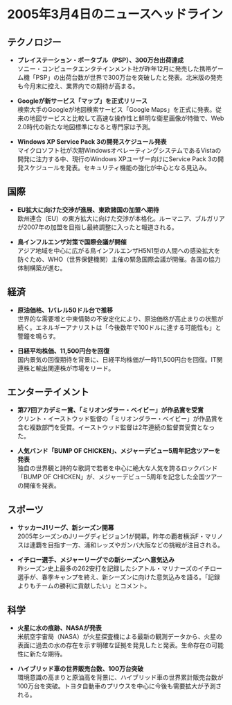 # 2005年3月4日のニュースヘッドライン

## テクノロジー
- **プレイステーション・ポータブル（PSP）、300万台出荷達成**  
  ソニー・コンピュータエンタテインメント社が昨年12月に発売した携帯ゲーム機「PSP」の出荷台数が世界で300万台を突破したと発表。北米版の発売も今月末に控え、業界内での期待が高まる。

- **Googleが新サービス「マップ」を正式リリース**  
  検索大手のGoogleが地図検索サービス「Google Maps」を正式に発表。従来の地図サービスと比較して高速な操作性と鮮明な衛星画像が特徴で、Web 2.0時代の新たな地図標準になると専門家は予測。

- **Windows XP Service Pack 3の開発スケジュール発表**  
  マイクロソフト社が次期WindowsオペレーティングシステムであるVistaの開発に注力する中、現行のWindows XPユーザー向けにService Pack 3の開発スケジュールを発表。セキュリティ機能の強化が中心となる見込み。

## 国際
- **EU拡大に向けた交渉が進展、東欧諸国の加盟へ期待**  
  欧州連合（EU）の東方拡大に向けた交渉が本格化。ルーマニア、ブルガリアが2007年の加盟を目指し最終調整に入ったと報道される。

- **鳥インフルエンザ対策で国際会議が開催**  
  アジア地域を中心に広がる鳥インフルエンザH5N1型の人間への感染拡大を防ぐため、WHO（世界保健機関）主催の緊急国際会議が開催。各国の協力体制構築が進む。

## 経済
- **原油価格、1バレル50ドル台で推移**  
  世界的な需要増と中東情勢の不安定化により、原油価格が高止まりの状態が続く。エネルギーアナリストは「今後数年で100ドルに達する可能性も」と警鐘を鳴らす。

- **日経平均株価、11,500円台を回復**  
  国内景気の回復期待を背景に、日経平均株価が一時11,500円台を回復。IT関連株と輸出関連株が市場をリード。

## エンターテイメント
- **第77回アカデミー賞、「ミリオンダラー・ベイビー」が作品賞を受賞**  
  クリント・イーストウッド監督の「ミリオンダラー・ベイビー」が作品賞を含む複数部門を受賞。イーストウッド監督は2年連続の監督賞受賞となった。

- **人気バンド「BUMP OF CHICKEN」、メジャーデビュー5周年記念ツアーを発表**  
  独自の世界観と詩的な歌詞で若者を中心に絶大な人気を誇るロックバンド「BUMP OF CHICKEN」が、メジャーデビュー5周年を記念した全国ツアーの開催を発表。

## スポーツ
- **サッカーJ1リーグ、新シーズン開幕**  
  2005年シーズンのJリーグディビジョン1が開幕。昨年の覇者横浜F・マリノスは連覇を目指す一方、浦和レッズやガンバ大阪などの挑戦が注目される。

- **イチロー選手、メジャーリーグでの新シーズンへ意気込み**  
  昨シーズン史上最多の262安打を記録したシアトル・マリナーズのイチロー選手が、春季キャンプを終え、新シーズンに向けた意気込みを語る。「記録よりもチームの勝利に貢献したい」とコメント。

## 科学
- **火星に水の痕跡、NASAが発表**  
  米航空宇宙局（NASA）が火星探査機による最新の観測データから、火星の表面に過去の水の存在を示す明確な証拠を発見したと発表。生命存在の可能性に新たな期待。

- **ハイブリッド車の世界販売台数、100万台突破**  
  環境意識の高まりと原油高を背景に、ハイブリッド車の世界累計販売台数が100万台を突破。トヨタ自動車のプリウスを中心に今後も需要拡大が予測される。